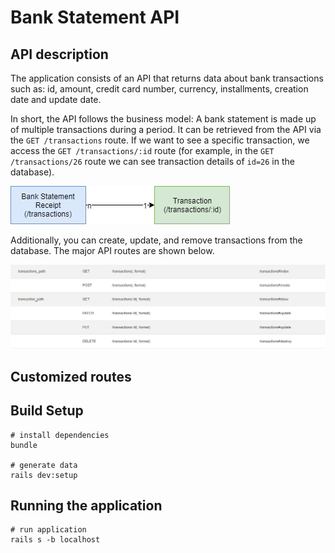 # Bank Statement API

## API description

The application consists of an API that returns data about bank transactions such as: id, amount, credit card number, currency, installments, creation date and update date.

In short, the API follows the business model: A bank statement is made up of multiple transactions during a period. It can be retrieved from the API via the `GET /transactions` route. If we want to see a specific transaction, we access the `GET /transactions/:id` route (for example, in the `GET /transactions/26` route we can see transaction details of `id=26` in the database).

![Simplificated model](public/images/model.png)

Additionally, you can create, update, and remove transactions from the database. The major API routes are shown below.

![API routes](public/images/routes.png)

## Customized routes

## Build Setup

    # install dependencies
    bundle
    
    # generate data
    rails dev:setup

## Running the application

    # run application
    rails s -b localhost

